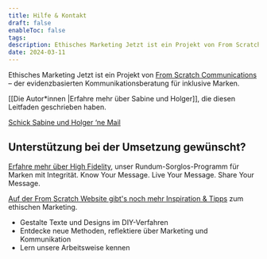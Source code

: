 ```yaml
---
title: Hilfe & Kontakt
draft: false
enableToc: false
tags: 
description: Ethisches Marketing Jetzt ist ein Projekt von From Scratch Communications – der evidenzbasierten Kommunikationsberatung für Marken mit Integrität.
date: 2024-03-11
---
```

Ethisches Marketing Jetzt ist ein Projekt von [From Scratch Communications](https://from-scratch.net/de/) – der evidenzbasierten Kommunikationsberatung für inklusive Marken.

[[Die Autor*innen |Erfahre mehr über Sabine und Holger]], die diesen Leitfaden geschrieben haben.

[Schick Sabine und Holger ‘ne Mail](mailto:ethisches-marketing@from-scratch.net)
## Unterstützung bei der Umsetzung gewünscht?

[Erfahre mehr über High Fidelity](https://from-scratch.net/de/arbeite-mit-uns/high-fidelity-kommunikation-programm/), unser Rundum-Sorglos-Programm für Marken mit Integrität. Know Your Message. Live Your Message. Share Your Message.

[Auf der From Scratch Website gibt's noch mehr Inspiration & Tipps](https://from-scratch.net/de/tipps/) zum ethischen Marketing. 
- Gestalte Texte und Designs im DIY-Verfahren
- Entdecke neue Methoden, reflektiere über Marketing und Kommunikation
- Lern unsere Arbeitsweise kennen